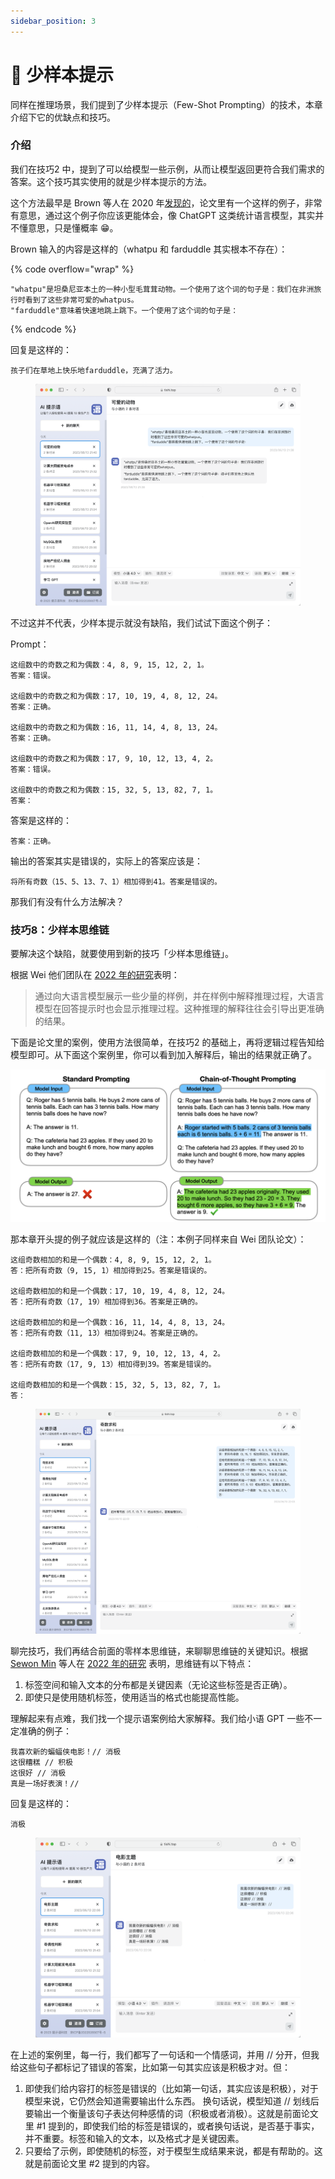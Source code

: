 ```yaml
---
sidebar_position: 3
---
```


# 🧪 少样本提示

同样在推理场景，我们提到了少样本提示（Few-Shot Prompting）的技术，本章介绍下它的优缺点和技巧。

### 介绍

我们在技巧2 中，提到了可以给模型一些示例，从而让模型返回更符合我们需求的答案。这个技巧其实使用的就是少样本提示的方法。

这个方法最早是 Brown 等人在 2020 年[发现的](https://arxiv.org/pdf/2005.14165.pdf)，论文里有一个这样的例子，非常有意思，通过这个例子你应该更能体会，像 ChatGPT 这类统计语言模型，其实并不懂意思，只是懂概率 😁。

Brown 输入的内容是这样的（whatpu 和 farduddle 其实根本不存在）：

{% code overflow="wrap" %}
```other
"whatpu"是坦桑尼亚本土的一种小型毛茸茸动物。一个使用了这个词的句子是：我们在非洲旅行时看到了这些非常可爱的whatpus。
"farduddle"意味着快速地跳上跳下。一个使用了这个词的句子是：
```
{% endcode %}

回复是这样的：

```other
孩子们在草地上快乐地farduddle，充满了活力。
```

<figure><img src="../.gitbook/assets/image (27).png" alt=""><figcaption></figcaption></figure>

不过这并不代表，少样本提示就没有缺陷，我们试试下面这个例子：

Prompt：

```other
这组数中的奇数之和为偶数：4, 8, 9, 15, 12, 2, 1。
答案：错误。

这组数中的奇数之和为偶数：17, 10, 19, 4, 8, 12, 24。
答案：正确。

这组数中的奇数之和为偶数：16, 11, 14, 4, 8, 13, 24。
答案：正确。

这组数中的奇数之和为偶数：17, 9, 10, 12, 13, 4, 2。
答案：错误。

这组数中的奇数之和为偶数：15, 32, 5, 13, 82, 7, 1。
答案：
```

答案是这样的：

```other
答案：正确。
```

输出的答案其实是错误的，实际上的答案应该是：

```other
将所有奇数（15、5、13、7、1）相加得到41。答案是错误的。
```

那我们有没有什么方法解决？

### 技巧8：少样本思维链

要解决这个缺陷，就要使用到新的技巧「少样本思维链」。

根据 Wei 他们团队在 [2022 年的研究](https://arxiv.org/pdf/2201.11903.pdf)表明：

> 通过向大语言模型展示一些少量的样例，并在样例中解释推理过程，大语言模型在回答提示时也会显示推理过程。这种推理的解释往往会引导出更准确的结果。

下面是论文里的案例，使用方法很简单，在技巧2 的基础上，再将逻辑过程告知给模型即可。从下面这个案例里，你可以看到加入解释后，输出的结果就正确了。

![FewShotChainOfThought001.png](../docs/chatGPT/tutorial-extras/assets/FewShotChainOfThought001.png)

那本章开头提的例子就应该是这样的（注：本例子同样来自 Wei 团队论文）：

```other
这组奇数相加的和是一个偶数：4, 8, 9, 15, 12, 2, 1。
答：把所有奇数（9, 15, 1）相加得到25。答案是错误的。

这组奇数相加的和是一个偶数：17, 10, 19, 4, 8, 12, 24。
答：把所有奇数（17, 19）相加得到36。答案是正确的。

这组奇数相加的和是一个偶数：16, 11, 14, 4, 8, 13, 24。
答：把所有奇数（11, 13）相加得到24。答案是正确的。

这组奇数相加的和是一个偶数：17, 9, 10, 12, 13, 4, 2。
答：把所有奇数（17, 9, 13）相加得到39。答案是错误的。

这组奇数相加的和是一个偶数：15, 32, 5, 13, 82, 7, 1。
答：
```

<figure><img src="../.gitbook/assets/image (4).png" alt=""><figcaption></figcaption></figure>

聊完技巧，我们再结合前面的零样本思维链，来聊聊思维链的关键知识。根据 [Sewon Min](https://arxiv.org/search/cs?searchtype=author\&query=Min%2C+S) 等人在 [2022 年的研究](https://arxiv.org/abs/2202.12837) 表明，思维链有以下特点：

1. 标签空间和输入文本的分布都是关键因素（无论这些标签是否正确）。
2. 即使只是使用随机标签，使用适当的格式也能提高性能。

理解起来有点难，我们找一个提示语案例给大家解释。我们给小语 GPT 一些不一定准确的例子：

```other
我喜欢新的蝙蝠侠电影！// 消极
这很糟糕 // 积极
这很好 // 消极
真是一场好表演！//
```

回复是这样的：

```other
消极
```

<figure><img src="../.gitbook/assets/image (45).png" alt=""><figcaption></figcaption></figure>

在上述的案例里，每一行，我们都写了一句话和一个情感词，并用 // 分开，但我给这些句子都标记了错误的答案，比如第一句其实应该是积极才对。但：

1. 即使我们给内容打的标签是错误的（比如第一句话，其实应该是积极），对于模型来说，它仍然会知道需要输出什么东西。 换句话说，模型知道 // 划线后要输出一个衡量该句子表达何种感情的词（积极或者消极）。这就是前面论文里 #1 提到的，即使我们给的标签是错误的，或者换句话说，是否基于事实，并不重要。标签和输入的文本，以及格式才是关键因素。
2. 只要给了示例，即使随机的标签，对于模型生成结果来说，都是有帮助的。这就是前面论文里 #2 提到的内容。
